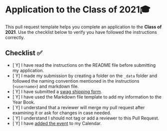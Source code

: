 # Application to the Class of 2021🎓

This pull request template helps you complete an application to the **Class of 2021**. Use the checklist below to verify you have followed the instructions correctly. 

## Checklist ✅

- [ Y] I have read the instructions on the README file before submitting my application. 
- [ Y] I made my submission by creating a folder on the `_data` folder and followed the naming convention mentioned in the instructions (`<username>`) and markdown file.
- [ Y] I have submitted a [swag shipping form](https://airtable.com/shrM5IigBuRFaj33H).
- [ Y] I have used the Markdown file template to add my information to the Year Book.
- [ Y] I understand that a reviewer will merge my pull request after examining it or ask for changes in case needed.
- [ Y] I understand I should not tag or add a reviewer to this Pull Request.
- [ Y] I have [added the event](http://www.google.com/calendar/event?action=TEMPLATE&dates=20210605T160000Z%2F20210605T173000Z&text=GitHub%20Graduation%20%F0%9F%8E%93&location=https%3A%2F%2Fwww.twitch.tv%2Fgithubeducation&details=) to my Calendar.

